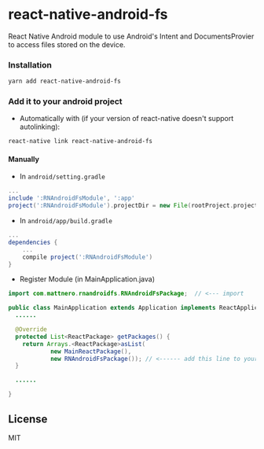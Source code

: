 # react-native-android-fs

React Native Android module to use Android's Intent and DocumentsProvier to access files stored on the device.

### Installation

```bash
yarn add react-native-android-fs
```

### Add it to your android project

- Automatically with (if your version of react-native doesn't support autolinking):

```bash
react-native link react-native-android-fs
```

#### Manually

- In `android/setting.gradle`

```gradle
...
include ':RNAndroidFsModule', ':app'
project(':RNAndroidFsModule').projectDir = new File(rootProject.projectDir, '../node_modules/react-native-android-fs/android')
```

- In `android/app/build.gradle`

```gradle
...
dependencies {
    ...
    compile project(':RNAndroidFsModule')
}
```

- Register Module (in MainApplication.java)

```java
import com.mattnero.rnandroidfs.RNAndroidFsPackage;  // <--- import

public class MainApplication extends Application implements ReactApplication {
  ......

  @Override
  protected List<ReactPackage> getPackages() {
    return Arrays.<ReactPackage>asList(
            new MainReactPackage(),
            new RNAndroidFsPackage()); // <------ add this line to your MainApplication class
  }

  ......

}
```

## License

MIT
